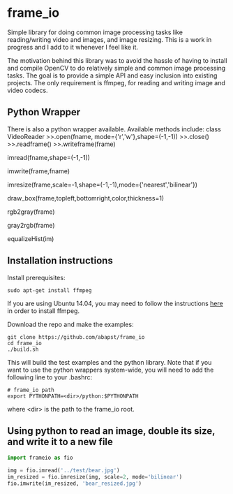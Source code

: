 # frame_io

Simple library for doing common image processing tasks like reading/writing video and images, and image resizing. This is a work in progress and I add to it whenever I feel like it.

The motivation behind this library was to avoid the hassle of having to install and compile OpenCV to do relatively simple and common image processing tasks. The goal is to provide a simple API and easy inclusion into existing projects. The only requirement is ffmpeg, for reading and writing image and video codecs.

## Python Wrapper

There is also a python wrapper available. Available methods include:
class VideoReader
    >>.open(fname, mode={'r','w'},shape=(-1,-1))
    >>.close()
    >>.readframe()
    >>.writeframe(frame)

imread(fname,shape=(-1,-1))

imwrite(frame,fname)

imresize(frame,scale=-1,shape=(-1,-1),mode={'nearest','bilinear'})

draw_box(frame,topleft,bottomright,color,thickness=1)

rgb2gray(frame)

gray2rgb(frame)

equalizeHist(im)

## Installation instructions

Install prerequisites:
```
sudo apt-get install ffmpeg
```

If you are using Ubuntu 14.04, you may need to follow the instructions <a href="https://www.faqforge.com/linux/how-to-install-ffmpeg-on-ubuntu-14-04/">here</a> in order to install ffmpeg.

Download the repo and make the examples:
```
git clone https://github.com/abapst/frame_io
cd frame_io
./build.sh
```

This will build the test examples and the python library. Note that if you want to use the python wrappers system-wide, you will need to add the following line to your .bashrc:

```
# frame_io path
export PYTHONPATH=<dir>/python:$PYTHONPATH
```
where \<dir> is the path to the frame_io root.

## Using python to read an image, double its size, and write it to a new file

```python
import frameio as fio

img = fio.imread('../test/bear.jpg')
im_resized = fio.imresize(img, scale=2, mode='bilinear')
fio.imwrite(im_resized, 'bear_resized.jpg')
```
